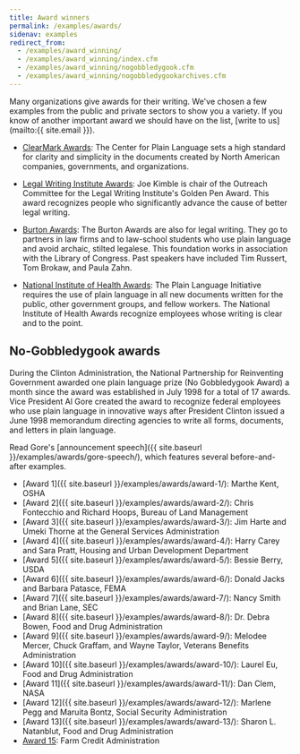 ```yaml
---
title: Award winners
permalink: /examples/awards/
sidenav: examples
redirect_from:
  - /examples/award_winning/
  - /examples/award_winning/index.cfm
  - /examples/award_winning/nogobbledygook.cfm
  - /examples/award_winning/nogobbledygookarchives.cfm
---
```


Many organizations give awards for their writing. We've chosen a few examples from the public and private sectors to show you a variety. If you know of another important award we should have on the list, [write to us](mailto:{{ site.email }}).

* [ClearMark Awards](http://centerforplainlanguage.org/awards/clearmark/): The Center for Plain Language sets a high standard for clarity and simplicity in the documents created by North American companies, governments, and organizations.

* [Legal Writing Institute Awards](https://www.lwionline.org/awards): Joe Kimble is chair of the Outreach Committee for the Legal Writing Institute's Golden Pen Award. This award recognizes people who significantly advance the cause of better legal writing.

* [Burton Awards](https://www.burtonawards.com/awards/): The Burton Awards are also for legal writing. They go to partners in law firms and to law-school students who use plain language and avoid archaic, stilted legalese. This foundation works in association with the Library of Congress. Past speakers have included Tim Russert, Tom Brokaw, and Paula Zahn.

* [National Institute of Health Awards](https://www.nih.gov/institutes-nih/nih-office-director/office-communications-public-liaison/clear-communication/plain-language/awards-planning): The Plain Language Initiative requires the use of plain language in all new documents written for the public, other government groups, and fellow workers. The National Institute of Health Awards recognize employees whose writing is clear and to the point.

## No-Gobbledygook awards

During the Clinton Administration, the National Partnership for Reinventing Government awarded one plain language prize (No Gobbledygook Award) a month since the award was established in July 1998 for a total of 17 awards. Vice President Al Gore created the award to recognize federal employees who use plain language in innovative ways after President Clinton issued a June 1998 memorandum directing agencies to write all forms, documents, and letters in plain language.

Read Gore's [announcement speech]({{ site.baseurl }}/examples/awards/gore-speech/), which features several before-and-after examples.

* [Award 1]({{ site.baseurl }}/examples/awards/award-1/): Marthe Kent, OSHA
* [Award 2]({{ site.baseurl }}/examples/awards/award-2/): Chris Fontecchio and Richard Hoops, Bureau of Land Management
* [Award 3]({{ site.baseurl }}/examples/awards/award-3/): Jim Harte and Umeki Thorne at the General Services Administration
* [Award 4]({{ site.baseurl }}/examples/awards/award-4/): Harry Carey and Sara Pratt, Housing and Urban Development Department
* [Award 5]({{ site.baseurl }}/examples/awards/award-5/): Bessie Berry, USDA
* [Award 6]({{ site.baseurl }}/examples/awards/award-6/): Donald Jacks and Barbara Patasce, FEMA
* [Award 7]({{ site.baseurl }}/examples/awards/award-7/): Nancy Smith and Brian Lane, SEC
* [Award 8]({{ site.baseurl }}/examples/awards/award-8/): Dr. Debra Bowen, Food and Drug Administration
* [Award 9]({{ site.baseurl }}/examples/awards/award-9/): Melodee Mercer, Chuck Graffam, and Wayne Taylor, Veterans Benefits Administration
* [Award 10]({{ site.baseurl }}/examples/awards/award-10/): Laurel Eu, Food and Drug Administration
* [Award 11]({{ site.baseurl }}/examples/awards/award-11/): Dan Clem, NASA
* [Award 12]({{ site.baseurl }}/examples/awards/award-12/): Marlene Pegg and Maruita Bontz, Social Security Administration
* [Award 13]({{ site.baseurl }}/examples/awards/award-13/): Sharon L. Natanblut, Food and Drug Administration 
* [Award 15](https://www.gpo.gov/fdsys/pkg/FR-1999-08-02/pdf/99-19584.pdf): Farm Credit Administration
